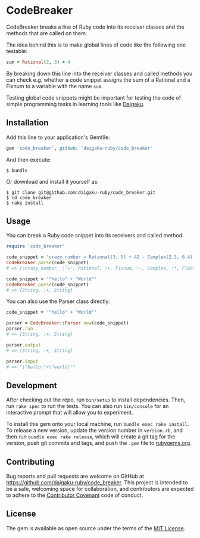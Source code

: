 # CodeBreaker

CodeBreaker breaks a line of Ruby code into its receiver classes and the methods
that are called on them.

The idea behind this is to make global lines of code like the following one testable:

```ruby
sum = Rational(2, 3) + 4
```

By breaking down this line into the receiver classes and called methods you can
check e.g. whether a code snippet assigns the sum of a Rational and a Fixnum to
a variable with the name `sum`.

Testing global code snippets might be important for testing the code of simple
programming tasks in learning tools like [Daigaku](https://github.com/daigaku-ruby/daigaku).

## Installation

Add this line to your application's Gemfile:

```ruby
gem 'code_breaker', github: 'daigaku-ruby/code_breaker'
```

And then execute:

    $ bundle

Or download and install it yourself as:

    $ git clone git@github.com:daigaku-ruby/code_breaker.git
    $ cd code_breaker
    $ rake install

## Usage

You can break a Ruby code snippet into its receivers and called method:

```ruby
require 'code_breaker'

code_snippet = 'crazy_number = Rational(3, 5) + 42 - Complex(2.3, 6.4) * 1.2'
CodeBreaker.parse(code_snippet)
# => [:crazy_number, :'=', Rational, :+, Fixnum, :-, Complex, :*, Float]

code_snippet = '"hello" + "World"'
CodeBreaker.parse(code_snippet)
# => [String, :+, String]
```

You can also use the Parser class directly:

```ruby
code_snippet = '"hello" + "World"'

parser = CodeBreaker::Parser.new(code_snippet)
parser.run
# => [String, :+, String]

parser.output
# => [String, :+, String]

parser.input
# => "\"hello\"+\"world\""
```

## Development

After checking out the repo, run `bin/setup` to install dependencies. Then, run `rake spec` to run the tests. You can also run `bin/console` for an interactive prompt that will allow you to experiment.

To install this gem onto your local machine, run `bundle exec rake install`. To release a new version, update the version number in `version.rb`, and then run `bundle exec rake release`, which will create a git tag for the version, push git commits and tags, and push the `.gem` file to [rubygems.org](https://rubygems.org).

## Contributing

Bug reports and pull requests are welcome on GitHub at https://github.com/daigaku-ruby/code_breaker. This project is intended to be a safe, welcoming space for collaboration, and contributors are expected to adhere to the [Contributor Covenant](contributor-covenant.org) code of conduct.


## License

The gem is available as open source under the terms of the [MIT License](http://opensource.org/licenses/MIT).

